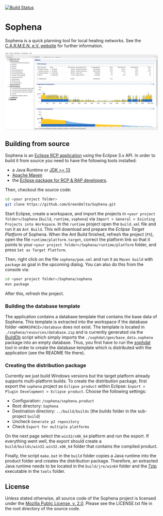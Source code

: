 [![Build Status](https://travis-ci.org/GreenDelta/Sophena.svg?branch=master)](https://travis-ci.org/GreenDelta/Sophena)

# Sophena
Sophena is a quick planning tool for local heating networks. See the 
[C.A.R.M.E.N. e.V. website](https://www.carmen-ev.de/infothek/downloads/sophena/1989-sophena-die-software)
for further information.

![screenshot of Sophena](sophena.png "screenshot of Sophena")

## Building from source
Sophena is an [Eclipse RCP application](https://wiki.eclipse.org/Rich_Client_Platform)
using the Eclipse 3.x API. In order to build it from source you need to have the
following tools installed:

* a Java Runtime or [JDK >= 13](https://adoptopenjdk.net/)
* [Apache Maven](https://maven.apache.org/)
* the [Eclipse package for RCP & RAP developers](http://www.eclipse.org/downloads/eclipse-packages/).

Then, checkout the source code:

```bash
cd <your project folder>
git clone https://github.com/GreenDelta/Sophena.git
```

Start Eclipse, create a workspace, and import the projects in `<your project
folder>/Sophena` (`build`, `runtime`, `sophena`) via `Import > General >
Existing Projects into Workspace`. In the `runtime` project open the `build.xml`
file and run it as `Ant Build`. This will download and prepare the _Eclipse
Target Platform_ of Sophena. When the Ant Build finished, refresh the project
(`F5`), open the file `runtime/platform.target`, correct the platform link so
that it points to your `<your project folder>/Sophena/runtime/platform` folder,
and press `Set as Target Platform`.

Then, right click on the file `sophena/pom.xml` and run it as `Maven build` with
`package` as goal in the upcoming dialog. You can also do this from the console
via:

```bash
cd <your project folder>/Sophena/sophena
mvn package
``` 

After this, refresh the project.

### Building the database template
The application contains a database template that contains the base data of
Sophena. This template is extracted into the workspace if the database folder
`<WORKSPACE>/database` does not exist. The template is located in
`./sophena/resources/database.zip` and is currently generated via the
[BuildDb](./sophena/src/sophena/db/BuildDb.java) script which simply imports
the `./sophdat/gen/base_data.sophena` package into an empty database. Thus, you
first have to run the [sophdat](./sophdat) tool in order to create the database
template which is distributed with the application (see the README file there).

### Creating the distribution package
Currently we just build Windows versions but the target platform already
supports multi-platform builds. To create the distribution package, first export
the `sophena` project as `Eclipse product` within Eclipse:
`Export > Plugin Development > Eclipse product`. Choose the following settings:

* Configuration: `/sophena/sophena.product`
* Root directory: `Sophena`
* Destination directory: `../build/builds` (the builds folder in the sub-project
  `build`)
* Uncheck `Generate p2 repository`
* Check `Export for multiple platforms`

On the next page select the `win32/x86_64` platform and run the export. If
everything went well, the export should create a `build/builds/win32.win32.x86_64`
folder that contains the compiled product.

Finally, the script `make.bat` in the `build` folder copies a Java runtime into
the product folder and creates the distribution package. Therefore, an extracted
Java runtime needs to be located in the `build/jre/win64` folder and the
[7zip](https://www.7-zip.org/) executable in the `tools` folder.

## License
Unless stated otherwise, all source code of the Sophena project is licensed 
under the [Mozilla Public License, v. 2.0](http://mozilla.org/MPL/2.0/). Please 
see the LICENSE.txt file in the root directory of the source code.
